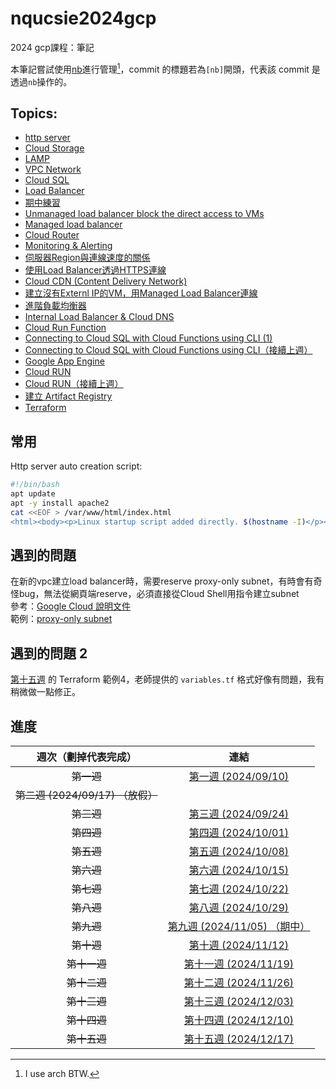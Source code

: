 # nqucsie2024gcp
2024 gcp課程：筆記

本筆記嘗試使用[nb](https://xwmx.github.io/nb/#home)進行管理[^1]，commit 的標題若為`[nb]`開頭，代表該 commit 是透過`nb`操作的。
[^1]: I use arch BTW.

## Topics:
- [http server](20241001.md#建立http伺服器)
- [Cloud Storage](20241008.md#upload-file-to-cloud-storage-and-copy-it-to-gce)
- [LAMP](20241015.md#database-server(lamp))
- [VPC Network](20241022.md#建立新的vpc-network)
- [Cloud SQL](20241029.md#cloud-sql)
- [Load Balancer](20241029.md#load-balancer)
- [期中練習](midterm.md)
- [Unmanaged load balancer block the direct access to VMs](20241112.md#block-the-direct-access-to-vm)
- [Managed load balancer](20241112.md#managed-load-balancer)
- [Cloud Router](20241119.md#cloud-router)
- [Monitoring & Alerting](20241119.md#monitoring-&-alerting)
- [伺服器Region與連線速度的關係](20241119.md#伺服器region與連線速度的關係)
- [使用Load Balancer透過HTTPS連線](20241119.md#使用load-balancer透過https連線)
- [Cloud CDN (Content Delivery Network)](20241119.md#cloud-cdn-(content-delivery-network))
- [建立沒有Externl IP的VM，用Managed Load Balancer連線](20241126.md#實驗)
- [進階負載均衡器](20241126.md#進階負載均衡器)
- [Internal Load Balancer & Cloud DNS](20241126.md#internal-load-balancer-&-cloud-dns)
- [Cloud Run Function](20241203.md#cloud-run-function)
- [Connecting to Cloud SQL with Cloud Functions using CLI (1)](20241203.md#connecting-to-cloud-sql-with-cloud-functions-using-cli)
- [Connecting to Cloud SQL with Cloud Functions using CLI（接續上週）](20241210.md#connecting-to-cloud-sql-with-cloud-functions-using-cli（接續上週）)
- [Google App Engine](20241210.md#google-app-engine)
- [Cloud RUN](20241210.md#cloud-run)
- [Cloud RUN（接續上週）](20241217.md#cloud-run)
- [建立 Artifact Registry](20241217.md#建立-artifact-registry)
- [Terraform](20241217.md#terraform)

## 常用
Http server auto creation script:
```bash
#!/bin/bash
apt update
apt -y install apache2
cat <<EOF > /var/www/html/index.html
<html><body><p>Linux startup script added directly. $(hostname -I)</p></body></html>
```

## 遇到的問題
在新的vpc建立load balancer時，需要reserve proxy-only subnet，有時會有奇怪bug，無法從網頁端reserve，必須直接從Cloud Shell用指令建立subnet<br>
參考：[Google Cloud 說明文件](https://cloud.google.com/load-balancing/docs/proxy-only-subnets#gcloud)<br>
範例：[proxy-only subnet](20241112.md#proxy-only-subnet)

## 遇到的問題 2
[第十五週](20241217.md#terraform-範例4) 的 Terraform 範例4，老師提供的 `variables.tf` 格式好像有問題，我有稍微做一點修正。

## 進度

| 週次（劃掉代表完成） | 連結 |
| :------------------: | :--: |
| ~~第一週~~ | [第一週 (2024/09/10)](20240910.md) |
| ~~第二週 (2024/09/17) （放假）~~ |
| ~~第三週~~ | [第三週 (2024/09/24)](20240924.md) |
| ~~第四週~~ | [第四週 (2024/10/01)](20241001.md) |
| ~~第五週~~ | [第五週 (2024/10/08)](20241008.md) |
| ~~第六週~~ | [第六週 (2024/10/15)](20241015.md) |
| ~~第七週~~ | [第七週 (2024/10/22)](20241022.md) |
| ~~第八週~~ | [第八週 (2024/10/29)](20241029.md) |
| ~~第九週~~ | [第九週 (2024/11/05) （期中）](midterm.md) |
| ~~第十週~~ | [第十週 (2024/11/12)](20241112.md) |
| ~~第十一週~~ | [第十一週 (2024/11/19)](20241119.md) |
| ~~第十二週~~ | [第十二週 (2024/11/26)](20241126.md) |
| ~~第十三週~~ | [第十三週 (2024/12/03)](20241203.md) |
| ~~第十四週~~ | [第十四週 (2024/12/10)](20241210.md) |
| ~~第十五週~~ | [第十五週 (2024/12/17)](20241217.md) |

